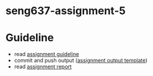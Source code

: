 # seng637-assignment-5

# Guideline
- read [assignment guideline](./Assignment5.md) 
- commit and push output ([assignment output template](./Assignment5-ReportTemplate.md))
- read [assignment report](./Assignment5-16.md)
